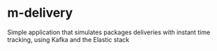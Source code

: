# m-delivery
Simple application that simulates packages deliveries with instant time tracking, using Kafka and the Elastic stack
